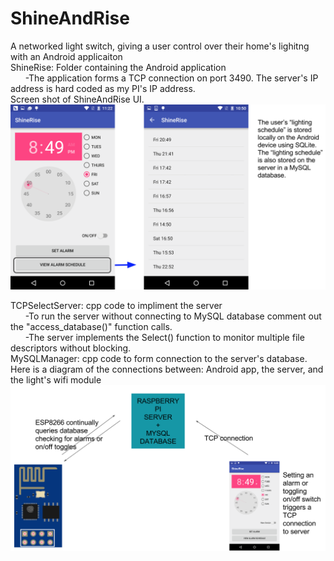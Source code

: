 # ShineAndRise
A networked light switch, giving a user control over their home's lighitng with an Android applicaiton <br />
ShineRise: Folder containing the Android application <br />
&nbsp;&nbsp;&nbsp;&nbsp;&nbsp;&nbsp;-The application forms a TCP connection on port 3490. The server's IP address is hard coded as my PI's IP address.  <br />
Screen shot of ShineAndRise UI.
![Alt text](https://github.com/colinsheppard10/ShineAndRise/blob/master/Images/UserInterface.png "Optional title")

TCPSelectServer: cpp code to impliment the server <br />
&nbsp;&nbsp;&nbsp;&nbsp;&nbsp;&nbsp;-To run the server without connecting to MySQL database comment out the "access_database()" function calls. <br />
&nbsp;&nbsp;&nbsp;&nbsp;&nbsp;&nbsp;-The server implements the Select() function to monitor multiple file descriptors without blocking.<br />
MySQLManager: cpp code to form connection to the server's database. <br />
Here is a diagram of the connections between: Android app, the server, and the light's wifi module <br />
![Alt text](https://github.com/colinsheppard10/ShineAndRise/blob/master/Images/Network.png "Optional title")
